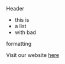<!-- Markdown - Easy -->

Header

- this is
- a list
- with bad

formatting

Visit our website [here](https://forkcommitmerge.io)
